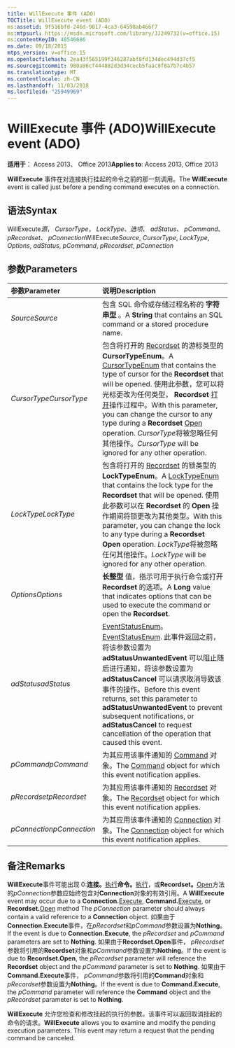 ```yaml
---
title: WillExecute 事件 (ADO)
TOCTitle: WillExecute event (ADO)
ms:assetid: 9f516bfd-246d-9817-4ca3-64598ab466f7
ms:mtpsurl: https://msdn.microsoft.com/library/JJ249732(v=office.15)
ms:contentKeyID: 48546686
ms.date: 09/18/2015
mtps_version: v=office.15
ms.openlocfilehash: 2ea43f565199f346287abf8fd134dec494d37cf5
ms.sourcegitcommit: 980a96cf444882d3d34cecb5faac8f8a7b7c4b57
ms.translationtype: MT
ms.contentlocale: zh-CN
ms.lasthandoff: 11/03/2018
ms.locfileid: "25949969"
---
```

# <a name="willexecute-event-ado"></a><span data-ttu-id="c0f8b-102">WillExecute 事件 (ADO)</span><span class="sxs-lookup"><span data-stu-id="c0f8b-102">WillExecute event (ADO)</span></span>

<span data-ttu-id="c0f8b-103">**适用于**： Access 2013、 Office 2013</span><span class="sxs-lookup"><span data-stu-id="c0f8b-103">**Applies to**: Access 2013, Office 2013</span></span>

<span data-ttu-id="c0f8b-104">**WillExecute** 事件在对连接执行挂起的命令之前的那一刻调用。</span><span class="sxs-lookup"><span data-stu-id="c0f8b-104">The **WillExecute** event is called just before a pending command executes on a connection.</span></span>

## <a name="syntax"></a><span data-ttu-id="c0f8b-105">语法</span><span class="sxs-lookup"><span data-stu-id="c0f8b-105">Syntax</span></span>

<span data-ttu-id="c0f8b-106">WillExecute*源*， *CursorType*， *LockType*、*选项*、 *adStatus*、 *pCommand*、 *pRecordset*、 *pConnection*</span><span class="sxs-lookup"><span data-stu-id="c0f8b-106">WillExecute*Source*, *CursorType*, *LockType*, *Options*, *adStatus*, *pCommand*, *pRecordset*, *pConnection*</span></span>

## <a name="parameters"></a><span data-ttu-id="c0f8b-107">参数</span><span class="sxs-lookup"><span data-stu-id="c0f8b-107">Parameters</span></span>

|<span data-ttu-id="c0f8b-108">参数</span><span class="sxs-lookup"><span data-stu-id="c0f8b-108">Parameter</span></span>|<span data-ttu-id="c0f8b-109">说明</span><span class="sxs-lookup"><span data-stu-id="c0f8b-109">Description</span></span>|
|:--------|:----------|
|<span data-ttu-id="c0f8b-110">*Source*</span><span class="sxs-lookup"><span data-stu-id="c0f8b-110">*Source*</span></span> |<span data-ttu-id="c0f8b-111">包含 SQL 命令或存储过程名称的 **字符串型** 。</span><span class="sxs-lookup"><span data-stu-id="c0f8b-111">A **String** that contains an SQL command or a stored procedure name.</span></span>|
|<span data-ttu-id="c0f8b-112">*CursorType*</span><span class="sxs-lookup"><span data-stu-id="c0f8b-112">*CursorType*</span></span> |<span data-ttu-id="c0f8b-113">包含将打开的 [Recordset](cursortypeenum.md) 的游标类型的 **CursorTypeEnum**。</span><span class="sxs-lookup"><span data-stu-id="c0f8b-113">A [CursorTypeEnum](cursortypeenum.md) that contains the type of cursor for the **Recordset** that will be opened.</span></span> <span data-ttu-id="c0f8b-114">使用此参数，您可以将光标更改为任何类型， **Recordset** [打开](open-method-ado-recordset.md)操作过程中。</span><span class="sxs-lookup"><span data-stu-id="c0f8b-114">With this parameter, you can change the cursor to any type during a **Recordset** [Open](open-method-ado-recordset.md) operation.</span></span> <span data-ttu-id="c0f8b-115">*CursorType*将被忽略任何其他操作。</span><span class="sxs-lookup"><span data-stu-id="c0f8b-115">*CursorType* will be ignored for any other operation.</span></span>|
|<span data-ttu-id="c0f8b-116">*LockType*</span><span class="sxs-lookup"><span data-stu-id="c0f8b-116">*LockType*</span></span> |<span data-ttu-id="c0f8b-117">包含将打开的 [Recordset](locktypeenum.md) 的锁类型的 **LockTypeEnum**。</span><span class="sxs-lookup"><span data-stu-id="c0f8b-117">A [LockTypeEnum](locktypeenum.md) that contains the lock type for the **Recordset** that will be opened.</span></span> <span data-ttu-id="c0f8b-118">使用此参数可以在 **Recordset** 的 **Open** 操作期间将锁更改为其他类型。</span><span class="sxs-lookup"><span data-stu-id="c0f8b-118">With this parameter, you can change the lock to any type during a **Recordset** **Open** operation.</span></span> <span data-ttu-id="c0f8b-119">*LockType*将被忽略任何其他操作。</span><span class="sxs-lookup"><span data-stu-id="c0f8b-119">*LockType* will be ignored for any other operation.</span></span>|
|<span data-ttu-id="c0f8b-120">*Options*</span><span class="sxs-lookup"><span data-stu-id="c0f8b-120">*Options*</span></span> |<span data-ttu-id="c0f8b-121">**长整型** 值，指示可用于执行命令或打开 **Recordset** 的选项。</span><span class="sxs-lookup"><span data-stu-id="c0f8b-121">A **Long** value that indicates options that can be used to execute the command or open the **Recordset**.</span></span>|
|<span data-ttu-id="c0f8b-122">*adStatus*</span><span class="sxs-lookup"><span data-stu-id="c0f8b-122">*adStatus*</span></span> |<span data-ttu-id="c0f8b-123">[EventStatusEnum](eventstatusenum.md)。</span><span class="sxs-lookup"><span data-stu-id="c0f8b-123">[EventStatusEnum](eventstatusenum.md).</span></span> <span data-ttu-id="c0f8b-124">此事件返回之前，将该参数设置为 **adStatusUnwantedEvent** 可以阻止随后进行通知，将该参数设置为 **adStatusCancel** 可以请求取消导致该事件的操作。</span><span class="sxs-lookup"><span data-stu-id="c0f8b-124">Before this event returns, set this parameter to **adStatusUnwantedEvent** to prevent subsequent notifications, or **adStatusCancel** to request cancellation of the operation that caused this event.</span></span>|
|<span data-ttu-id="c0f8b-125">*pCommand*</span><span class="sxs-lookup"><span data-stu-id="c0f8b-125">*pCommand*</span></span> |<span data-ttu-id="c0f8b-126">为其应用该事件通知的 [Command](command-object-ado.md) 对象。</span><span class="sxs-lookup"><span data-stu-id="c0f8b-126">The [Command](command-object-ado.md) object for which this event notification applies.</span></span>|
|<span data-ttu-id="c0f8b-127">*pRecordset*</span><span class="sxs-lookup"><span data-stu-id="c0f8b-127">*pRecordset*</span></span> |<span data-ttu-id="c0f8b-128">为其应用该事件通知的 [Recordset](recordset-object-ado.md) 对象。</span><span class="sxs-lookup"><span data-stu-id="c0f8b-128">The [Recordset](recordset-object-ado.md) object for which this event notification applies.</span></span>|
|<span data-ttu-id="c0f8b-129">*pConnection*</span><span class="sxs-lookup"><span data-stu-id="c0f8b-129">*pConnection*</span></span> |<span data-ttu-id="c0f8b-130">为其应用该事件通知的 [Connection](connection-object-ado.md) 对象。</span><span class="sxs-lookup"><span data-stu-id="c0f8b-130">The [Connection](connection-object-ado.md) object for which this event notification applies.</span></span>|

## <a name="remarks"></a><span data-ttu-id="c0f8b-131">备注</span><span class="sxs-lookup"><span data-stu-id="c0f8b-131">Remarks</span></span>

<span data-ttu-id="c0f8b-132">**WillExecute**事件可能出现 0:**连接。**[执行](https://docs.microsoft.com/office/vba/access/concepts/miscellaneous/execute-method-ado-connection)**命令。**[执行](https://docs.microsoft.com/office/vba/access/concepts/miscellaneous/execute-method-ado-command)，或**Recordset。**[Open](open-method-ado-recordset.md)方法的*pConnection*参数应始终包含对**Connection**对象的有效引用。</span><span class="sxs-lookup"><span data-stu-id="c0f8b-132">A **WillExecute** event may occur due to a **Connection.**[Execute](https://docs.microsoft.com/office/vba/access/concepts/miscellaneous/execute-method-ado-connection), **Command.**[Execute](https://docs.microsoft.com/office/vba/access/concepts/miscellaneous/execute-method-ado-command), or **Recordset.**[Open](open-method-ado-recordset.md) method The *pConnection* parameter should always contain a valid reference to a **Connection** object.</span></span> <span data-ttu-id="c0f8b-133">如果由于**Connection.Execute**事件，在*pRecordset*和*pCommand*参数设置为**Nothing**。</span><span class="sxs-lookup"><span data-stu-id="c0f8b-133">If the event is due to **Connection.Execute**, the *pRecordset* and *pCommand* parameters are set to **Nothing**.</span></span> <span data-ttu-id="c0f8b-134">如果由于**Recordset.Open**事件， *pRecordset*参数将引用的**Recordset**对象和*pCommand*参数设置为**Nothing**。</span><span class="sxs-lookup"><span data-stu-id="c0f8b-134">If the event is due to **Recordset.Open**, the *pRecordset* parameter will reference the **Recordset** object and the *pCommand* parameter is set to **Nothing**.</span></span> <span data-ttu-id="c0f8b-135">如果由于**Command.Execute**事件， *pCommand*参数将引用的**Command**对象和*pRecordset*参数设置为**Nothing**。</span><span class="sxs-lookup"><span data-stu-id="c0f8b-135">If the event is due to **Command.Execute**, the *pCommand* parameter will reference the **Command** object and the *pRecordset* parameter is set to **Nothing**.</span></span>

<span data-ttu-id="c0f8b-p105">**WillExecute** 允许您检查和修改挂起的执行的参数。该事件可以返回取消挂起的命令的请求。</span><span class="sxs-lookup"><span data-stu-id="c0f8b-p105">**WillExecute** allows you to examine and modify the pending execution parameters. This event may return a request that the pending command be canceled.</span></span>

